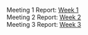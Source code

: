 Meeting 1 Report:  <a href="https://docs.google.com/document/d/1nFt4EsAQ1Kk-8rw3gS-TAO61DlNcuX0CJmASYr4kvyY/edit?usp=sharing">Week 1</a>
<br>Meeting 2 Report: <a href = "https://docs.google.com/document/d/1xelXWzrRg0M4pW92QRvrhTCK_ZHy_UCPsE9EpdP4JqM/edit" > Week 2 </a>
<br> Meeting 3 Report: <a href = "https://docs.google.com/document/d/1ICHkoJgMys8ZZf2lctA09xWKrSofUMZerOXwJyJy1yA/edit?usp=sharing"> Week 3 </a>
